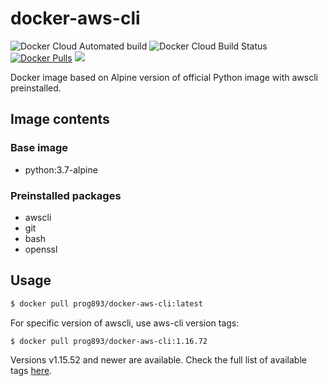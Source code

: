 # docker-aws-cli
![Docker Cloud Automated build](https://img.shields.io/docker/cloud/automated/prog893/docker-aws-cli.svg) 
![Docker Cloud Build Status](https://img.shields.io/docker/cloud/build/prog893/docker-aws-cli.svg) 
[![Docker Pulls](https://img.shields.io/docker/pulls/prog893/docker-aws-cli.svg)](https://hub.docker.com/r/prog893/docker-aws-cli/)
[![](https://images.microbadger.com/badges/image/prog893/docker-aws-cli.svg)](https://microbadger.com/images/prog893/docker-aws-cli "Get your own image badge on microbadger.com")

Docker image based on Alpine version of official Python image with awscli preinstalled.

## Image contents
### Base image
- python:3.7-alpine

### Preinstalled packages
- awscli
- git
- bash
- openssl

## Usage
```bash
$ docker pull prog893/docker-aws-cli:latest
```

For specific version of awscli, use aws-cli version tags:
```bash
$ docker pull prog893/docker-aws-cli:1.16.72
```

Versions v1.15.52 and newer are available. Check the full list of available tags [here](https://cloud.docker.com/repository/docker/prog893/docker-aws-cli/tags).
